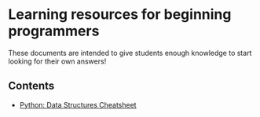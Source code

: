# Learning resources for beginning programmers 
These documents are intended to give students enough knowledge to start looking for
their own answers!

## Contents
- [Python: Data Structures Cheatsheet](https://github.com/atrnh/learning-resources/blob/master/python-data-structures.md)
